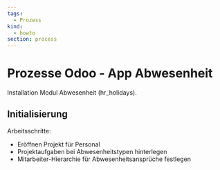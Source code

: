 ```yaml
---
tags:
  - Prozess
kind:
  - howto
section: process
---
```


# Prozesse Odoo - App Abwesenheit

Installation Modul Abwesenheit (hr_holidays).

## Initialisierung

Arbeitsschritte:

- Eröffnen Projekt für Personal
- Projektaufgaben bei Abwesenheitstypen hinterlegen
- Mitarbeiter-Hierarchie für Abwesenheitsansprüche festlegen
